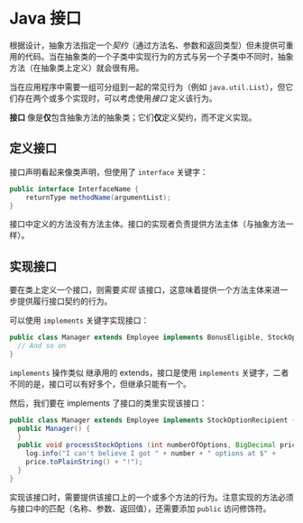 # Java 接口

根据设计，抽象方法指定一个*契约*（通过方法名、参数和返回类型）但未提供可重用的代码。当在抽象类的一个子类中实现行为的方式与另一个子类中不同时，抽象方法（在抽象类上定义）就会很有用。

当在应用程序中需要一组可分组到一起的常见行为（例如 `java.util.List`），但它们存在两个或多个实现时，可以考虑使用*接口* 定义该行为。

**接口** 像是**仅**包含抽象方法的抽象类；它们**仅**定义契约，而不定义实现。

## 定义接口

接口声明看起来像类声明，但使用了 `interface` 关键字：

```java
public interface InterfaceName {
    returnType methodName(argumentList);
}
```

接口中定义的方法没有方法主体。接口的实现者负责提供方法主体（与抽象方法一样）。

## 实现接口

要在类上定义一个接口，则需要*实现* 该接口，这意味着提供一个方法主体来进一步提供履行接口契约的行为。

可以使用 `implements` 关键字实现接口：

```java
public class Manager extends Employee implements BonusEligible, StockOptionRecipient {
  // And so on
}
```

`implements` 操作类似 继承用的 extends，接口是使用 `implements` 关键字，二者不同的是，接口可以有好多个，但继承只能有一个。

然后，我们要在 implements 了接口的类里实现该接口：

```java
public class Manager extends Employee implements StockOptionRecipient {
  public Manager() {
  }
  public void processStockOptions (int numberOfOptions, BigDecimal price) {
    log.info("I can't believe I got " + number + " options at $" +
    price.toPlainString() + "!"); 
  }
}
```

实现该接口时，需要提供该接口上的一个或多个方法的行为。注意实现的方法必须与接口中的匹配（名称、参数、返回值），还需要添加 `public` 访问修饰符。

